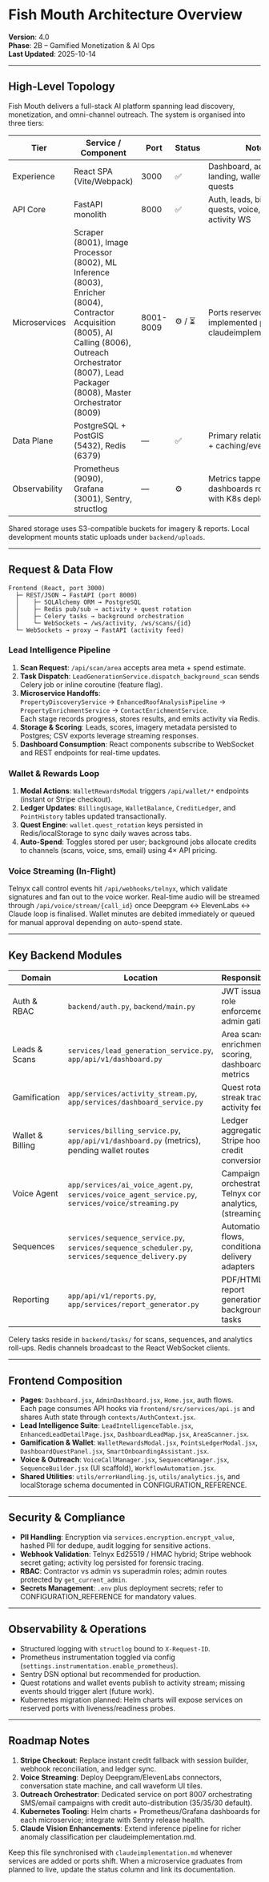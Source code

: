 # Fish Mouth Architecture Overview

**Version**: 4.0  
**Phase**: 2B – Gamified Monetization & AI Ops  
**Last Updated**: 2025-10-14

---

## High-Level Topology

Fish Mouth delivers a full-stack AI platform spanning lead discovery, monetization, and omni-channel outreach. The system is organised into three tiers:

| Tier | Service / Component | Port | Status | Notes |
|------|---------------------|------|--------|-------|
| Experience | React SPA (Vite/Webpack) | 3000 | ✅ | Dashboard, admin portal, landing, wallet modal, quests |
| API Core | FastAPI monolith | 8000 | ✅ | Auth, leads, billing, wallet, quests, voice, reports, activity WS |
| Microservices | Scraper (8001), Image Processor (8002), ML Inference (8003), Enricher (8004), Contractor Acquisition (8005), AI Calling (8006), Outreach Orchestrator (8007), Lead Packager (8008), Master Orchestrator (8009) | 8001-8009 | ⚙️ / ⏳ | Ports reserved & partially implemented per claudeimplementation.md |
| Data Plane | PostgreSQL + PostGIS (5432), Redis (6379) | — | ✅ | Primary relational storage + caching/event queues |
| Observability | Prometheus (9090), Grafana (3001), Sentry, structlog | — | ⚙️ | Metrics tapped; dashboards rolling out with K8s deployment |

Shared storage uses S3-compatible buckets for imagery & reports. Local development mounts static uploads under `backend/uploads`.

---

## Request & Data Flow

```
Frontend (React, port 3000)
  ├─ REST/JSON → FastAPI (port 8000)
  │    ├─ SQLAlchemy ORM → PostgreSQL
  │    ├─ Redis pub/sub → activity + quest rotation
  │    ├─ Celery tasks → background orchestration
  │    └─ WebSockets → /ws/activity, /ws/scans/{id}
  └─ WebSockets → proxy → FastAPI (activity feed)
```

### Lead Intelligence Pipeline

1. **Scan Request**: `/api/scan/area` accepts area meta + spend estimate.
2. **Task Dispatch**: `LeadGenerationService.dispatch_background_scan` sends Celery job or inline coroutine (feature flag).
3. **Microservice Handoffs**:  
   `PropertyDiscoveryService` → `EnhancedRoofAnalysisPipeline` → `PropertyEnrichmentService` → `ContactEnrichmentService`.  
   Each stage records progress, stores results, and emits activity via Redis.
4. **Storage & Scoring**: Leads, scores, imagery metadata persisted to Postgres; CSV exports leverage streaming responses.
5. **Dashboard Consumption**: React components subscribe to WebSocket and REST endpoints for real-time updates.

### Wallet & Rewards Loop

1. **Modal Actions**: `WalletRewardsModal` triggers `/api/wallet/*` endpoints (instant or Stripe checkout).
2. **Ledger Updates**: `BillingUsage`, `WalletBalance`, `CreditLedger`, and `PointHistory` tables updated transactionally.
3. **Quest Engine**: `wallet.quest_rotation` keys persisted in Redis/localStorage to sync daily waves across tabs.
4. **Auto-Spend**: Toggles stored per user; background jobs allocate credits to channels (scans, voice, sms, email) using 4× API pricing.

### Voice Streaming (In-Flight)

Telnyx call control events hit `/api/webhooks/telnyx`, which validate signatures and fan out to the voice worker. Real-time audio will be streamed through `/api/voice/stream/{call_id}` once Deepgram ↔ ElevenLabs ↔ Claude loop is finalised. Wallet minutes are debited immediately or queued for manual approval depending on auto-spend state.

---

## Key Backend Modules

| Domain | Location | Responsibilities |
|--------|----------|------------------|
| Auth & RBAC | `backend/auth.py`, `backend/main.py` | JWT issuance, role enforcement, admin gating |
| Leads & Scans | `services/lead_generation_service.py`, `app/api/v1/dashboard.py` | Area scans, enrichment, scoring, dashboard metrics |
| Gamification | `app/services/activity_stream.py`, `app/services/dashboard_service.py` | Quest rotation, streak tracking, activity feed |
| Wallet & Billing | `services/billing_service.py`, `app/api/v1/dashboard.py` (metrics), pending wallet routes | Ledger aggregation, Stripe hooks, credit conversions |
| Voice Agent | `app/services/ai_voice_agent.py`, `services/voice_agent_service.py`, `services/voice/streaming.py` | Campaign orchestration, Telnyx control, analytics, (streaming WIP) |
| Sequences | `services/sequence_service.py`, `services/sequence_scheduler.py`, `services/sequence_delivery.py` | Automation flows, conditionals, delivery adapters |
| Reporting | `app/api/v1/reports.py`, `app/services/report_generator.py` | PDF/HTML report generation, background tasks |

Celery tasks reside in `backend/tasks/` for scans, sequences, and analytics roll-ups. Redis channels broadcast to the React WebSocket clients.

---

## Frontend Composition

- **Pages**: `Dashboard.jsx`, `AdminDashboard.jsx`, `Home.jsx`, auth flows.  
  Each page consumes API hooks via `frontend/src/services/api.js` and shares Auth state through `contexts/AuthContext.jsx`.
- **Lead Intelligence Suite**: `LeadIntelligenceTable.jsx`, `EnhancedLeadDetailPage.jsx`, `DashboardLeadMap.jsx`, `AreaScanner.jsx`.
- **Gamification & Wallet**: `WalletRewardsModal.jsx`, `PointsLedgerModal.jsx`, `DashboardQuestPanel.jsx`, `SmartOnboardingAssistant.jsx`.
- **Voice & Outreach**: `VoiceCallManager.jsx`, `SequenceManager.jsx`, `SequenceBuilder.jsx` (UI scaffold), `WorkflowAutomation.jsx`.
- **Shared Utilities**: `utils/errorHandling.js`, `utils/analytics.js`, and localStorage schema documented in CONFIGURATION_REFERENCE.

---

## Security & Compliance

- **PII Handling**: Encryption via `services.encryption.encrypt_value`, hashed PII for dedupe, audit logging for sensitive actions.
- **Webhook Validation**: Telnyx Ed25519 / HMAC hybrid; Stripe webhook secret gating; activity log persisted for forensic tracing.
- **RBAC**: Contractor vs admin vs superadmin roles; admin routes protected by `get_current_admin`.
- **Secrets Management**: `.env` plus deployment secrets; refer to CONFIGURATION_REFERENCE for mandatory values.

---

## Observability & Operations

- Structured logging with `structlog` bound to `X-Request-ID`.
- Prometheus instrumentation toggled via config (`settings.instrumentation.enable_prometheus`).
- Sentry DSN optional but recommended for production.
- Quest rotations and wallet events publish to activity stream; missing events should trigger alert (future work).
- Kubernetes migration planned: Helm charts will expose services on reserved ports with liveness/readiness probes.

---

## Roadmap Notes

1. **Stripe Checkout**: Replace instant credit fallback with session builder, webhook reconciliation, and ledger sync.
2. **Voice Streaming**: Deploy Deepgram/ElevenLabs connectors, conversation state machine, and call waveform UI tiles.
3. **Outreach Orchestrator**: Dedicated service on port 8007 orchestrating SMS/email campaigns with credit auto-distribution (35/35/30 default).
4. **Kubernetes Tooling**: Helm charts + Prometheus/Grafana dashboards for each microservice; integrate with Sentry release health.
5. **Claude Vision Enhancements**: Extend inference pipeline for richer anomaly classification per claudeimplementation.md.

Keep this file synchronised with `claudeimplementation.md` whenever services are added or ports shift. When a microservice graduates from planned to live, update the status column and link its documentation.




